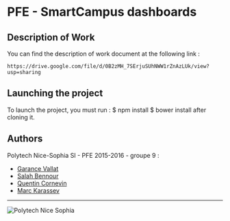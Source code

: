 # PFE - SmartCampus dashboards 


## Description of Work 

You can find the description of work document at the following link :

	https://drive.google.com/file/d/0B2zMH_7SErjuSUhNWW1rZnAzLUk/view?usp=sharing

## Launching the project
To launch the project, you must run : 
$ npm install
$ bower install
after cloning it. 

## Authors

Polytech Nice-Sophia SI - PFE 2015-2016 - groupe 9 :

* [Garance Vallat](mailto:garance.vallat@gmail.com)
* [Salah Bennour](mailto:bennour@polytech.unice.fr)
* [Quentin Cornevin](mailto:qcornevin@gmail.com)
* [Marc Karassev](mailto:marc.karassev@yahoo.fr)

---

![Polytech Nice Sophia](http://users.polytech.unice.fr/~bennour/logos.png)